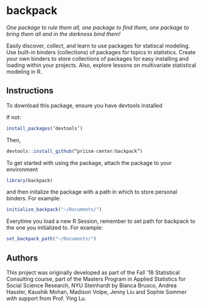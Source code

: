 # backpack
_One package to rule them all, one package to find them, one package to bring them all and in the darkness bind them!_

Easily discover, collect, and learn to use packages for statiscal modeling. Use built-in binders (collections) of packages for topics in statistics. Create your own binders to store collections of packages for easy installing and loading within your projects. Also, explore lessons on multivariate statistical modeling in R. 

## Instructions

To download this package, ensure you have devtools installed

If not:
```r
install_packages(‘devtools’)
```
Then,

```r
devtools::install_github(“priism-center/backpack”)
```

To get started with using the package, attach the package to your environment
```r
library(backpack)
```
and then initalize the package with a path in which to store personal binders. For example:
```r
initialize_backpack("~/Documents/")
```

Everytime you load a new R Session, remember to set path for backpack to the one you initialized to. For example:
```r
set_backpack_path("~/Documents/")
```

## Authors
This project was originally developed as part of the Fall '18 Statistical Consulting course, part of the Masters Program in Applied Statistics for Social Science Research, NYU Steinhardt by Bianca Brusco, Andrea Hassler, Kaushik Mohan, Madison Volpe, Jenny Liu and Sophie Sommer with support from Prof. Ying Lu.
